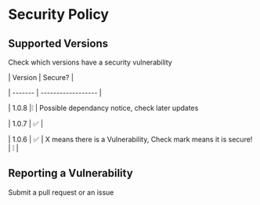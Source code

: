 # Security Policy

## Supported Versions

Check which versions have a security vulnerability

| Version | Secure?            |

| ------- | ------------------ |

| 1.0.8   |:grey_exclamation:   | Possible dependancy notice, check later updates

| 1.0.7   | :white_check_mark: |

| 1.0.6   | :white_check_mark: |
X means there is a Vulnerability, Check mark means it is secure! | :grey_exclamation: |


## Reporting a Vulnerability

Submit a pull request or an issue
